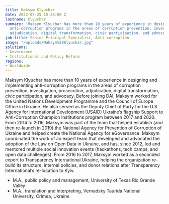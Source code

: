 ```yaml
---
title: Maksym Klyuchar
date: 2022-07-25 15:26:00 Z
lastname: Klyuchar
summary: 'Maksym Klyuchar has more than 10 years of experience in designing and implementing
  anti-corruption programs in the areas of corruption prevention, investigation, prosecution,
  adjudication, digital transformation, civic participation, and advocacy. '
job-title: Senior Principal Specialist, Anti-corruption
image: "/uploads/Maksym%20Klyuchar.jpg"
solutions:
- Governance
- Institutional and Policy Reform
regions:
- Worldwide
---
```


Maksym Klyuchar has more than 10 years of experience in designing and implementing anti-corruption programs in the areas of corruption prevention, investigation, prosecution, adjudication, digital transformation, civic participation, and advocacy. Before joining DAI, Maksym worked for the United Nations Development Programme and the Council of Europe Office in Ukraine. He also served as the Deputy Chief of Party for the U.S. Agency for International Development (USAID) Ukraine’s flagship Support to Anti-Corruption Champion Institutions program between 2017 and 2020. From 2014 to 2016, Maksym was part of the team that helped establish (and then re-launch in 2019) the National Agency for Prevention of Corruption of Ukraine and helped create the National Agency for eGovernance. Maksym coordinated the work of an expert team that developed and advocated the adoption of the Law on Open Data in Ukraine, and has, since 2012, led and mentored multiple social innovation events (hackathons, tech camps, and open data challenges). From 2016 to 2017, Maksym worked as a seconded expert to Transparency International Ukraine, helping the organization re-build its structure, internal policies, and donor relations after Transparency International’s re-location to Kyiv.

* M.A., public policy and management, University of Texas Rio Grande Valley
* M.A., translation and interpreting, Vernadsky Taurida National University, Crimea, Ukraine